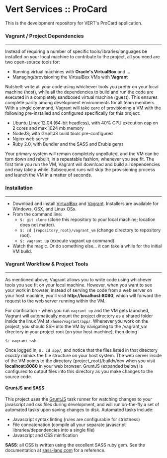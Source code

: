 # Vert Services :: ProCard #

This is the development repository for VERT's ProCard application.

### Vagrant / Project Dependencies ###
---
Instead of requiring a number of specific tools/libraries/languages be installed on your local machine to contribute to
the project, all you need are two open-source tools for:

* Running virtual machines with **Oracle's VirtualBox** and ...
* Managing/provisioning the VirtualBox VMs with **Vagrant**

Nutshell: write all your code using whichever tools you prefer on your local machine (host), while all the dependencies
to build and run the code are executed in a completely sandboxed virtual machine (guest). This ensures complete parity
among development environments for all team members. With a single command, Vagrant will take care of provisioning a VM
with the following pre-installed and configured specifically for this project:

* Ubuntu Linux 12.04 (64-bit headless), with 40% CPU execution cap on 2 cores and max 1024 mb memory
* NodeJS; with GruntJS build tools pre-configured
* Nginx web server
* Ruby 2.0, with Bundler and the SASS and Erubis gems

Your primary system will remain completely unpolluted, and the VM can be torn down and rebuilt, in a repeatable fashion,
whenever you see fit. The first time you run the VM, Vagrant will download and build all dependencies and may take
a while. Subsequent runs will skip the provisioning process and launch the VM in a matter of seconds.

### Installation ###
---
* Download and install [VirtualBox](https://www.virtualbox.org/wiki/Downloads) and [Vagrant](http://www.vagrantup.com/).
Installers are available for Windows, OSX, and Linux OSs.
* From the command line:
    * `$: git clone` (clone this repository to your local machine; location does not matter).
    * `$: cd {repository_root}/vagrant_vm` (change directory to repository root).
    * `$: vagrant up` (execute vagrant up command).
* Watch the magic. Or do something else... it can take a while for the initial VM build.

### Vagrant Workflow & Project Tools ###
---
As mentioned above, Vagrant allows you to write code using whichever tools you see fit on your local machine. However,
when you want to see your work in browser, instead of serving the code from a web server on your host machine, you'll
visit **http://localhost:8080**, which will forward the request to the web server running within the VM.

For clarification - when you run `vagrant up` and the VM gets launched, Vagrant will automatically mount the project
directory as a shared folder inside the linux VM at `/home/vagrant/app/`. Whenever you work on the project, you should
SSH into the VM by navigating to the /vagrant_vm directory in your project root (on your host machine), then doing

    $: vagrant ssh

Once logged in, `$: cd app/`, and notice that the files listed in that directory *exactly* mimick the file structure on
your host system. The web server inside of the VM points to the directory {project_root}/builds/dev when you visit
**localhost:8080** in your web browser. GruntJS (expanded below) is configured to output files into this directory as
you make changes to the source code.

#### GruntJS and SASS ####
This project uses the [GruntJS](http://gruntjs.com/) task runner for watching changes to your javascript and css files
during development, and will run on-the-fly a set of automated tasks upon saving changes to disk. Automated tasks include:
* Javascript syntax linting (rules are configurable for strictness)
* File concatenation (compile all your separate javascript libraries/dependencies into a single file)
* Javascript and CSS minification

**SASS**: all CSS is written using the excellent SASS ruby gem. See the documentation at [sass-lang.com](http://sass-lang.com/)
for a reference.
